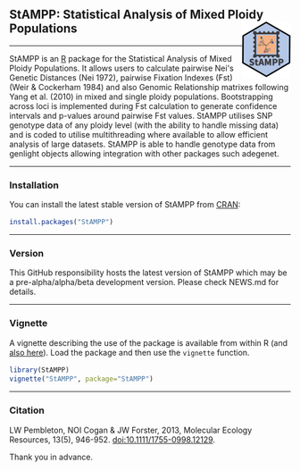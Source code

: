 ## StAMPP: Statistical Analysis of Mixed Ploidy Populations <img align="right" src="inst/StAMPP.svg" height="100">

<!-- [Luke W Pembleton](https://website.com) personal website to be added -->

---

StAMPP is an [R](https://www.r-project.org) package for the Statistical Analysis of Mixed Ploidy Populations. It allows users to calculate pairwise Nei's Genetic Distances (Nei 1972), pairwise Fixation Indexes (Fst) (Weir & Cockerham 1984) and also Genomic Relationship matrixes following Yang et al. (2010) in mixed and single ploidy populations. Bootstrapping across loci is implemented during Fst calculation to generate confidence intervals and p-values around pairwise Fst values. StAMPP utilises SNP genotype data of any ploidy level (with the ability to handle missing data) and is coded to utilise multithreading where available to allow efficient analysis of large datasets. StAMPP is able to handle genotype data from genlight objects allowing integration with other packages such adegenet. 

---

### Installation

You can install the latest stable version of StAMPP from [CRAN](https://cran.r-project.org/package=StAMPP):

```r
install.packages("StAMPP")
```

---

### Version

This GitHub responsibility hosts the latest version of StAMPP which may be a pre-alpha/alpha/beta development version. Please check NEWS.md for details.

---

### Vignette

A vignette describing the use of the package is available from within
R (and [also here](https://cran.r-project.org/package=StAMPP/StAMPP.pdf)). Load the package
and then use the `vignette` function.

```r
library(StAMPP)
vignette("StAMPP", package="StAMPP")
```

---

### Citation

LW Pembleton, NOI Cogan & JW Forster, 2013, Molecular Ecology Resources, 13(5), 946-952. [doi:10.1111/1755-0998.12129](https://doi.org/10.1111/1755-0998.12129).

Thank you in advance.
